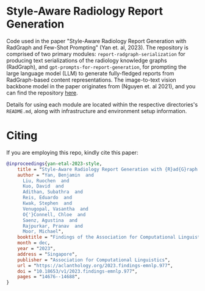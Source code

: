 # Style-Aware Radiology Report Generation 

Code used in the paper "Style-Aware Radiology Report Generation with RadGraph and Few-Shot Prompting" (Yan et. al, 2023). The repository is comprised of two primary modules: `report-radgraph-serialization` for producing text serializations of the radiology knowledge graphs (RadGraph), and `gpt-prompts-for-report-generation`, for prompting the large language model (LLM) to generate fully-fledged reports from RadGraph-based content representations. The image-to-text vision backbone model in the paper originates from (Nguyen et. al 2021), and you can find the repository [here](https://github.com/ginobilinie/xray_report_generation).

Details for using each module are located within the respective directories's `README.md`, along with infrastructure and environment setup information.

# Citing 

If you are employing this repo, kindly cite this paper:

```bibtex
@inproceedings{yan-etal-2023-style,
    title = "Style-Aware Radiology Report Generation with {R}ad{G}raph and Few-Shot Prompting",
    author = "Yan, Benjamin  and
      Liu, Ruochen  and
      Kuo, David  and
      Adithan, Subathra  and
      Reis, Eduardo  and
      Kwak, Stephen  and
      Venugopal, Vasantha  and
      O{'}Connell, Chloe  and
      Saenz, Agustina  and
      Rajpurkar, Pranav  and
      Moor, Michael",
    booktitle = "Findings of the Association for Computational Linguistics: EMNLP 2023",
    month = dec,
    year = "2023",
    address = "Singapore",
    publisher = "Association for Computational Linguistics",
    url = "https://aclanthology.org/2023.findings-emnlp.977",
    doi = "10.18653/v1/2023.findings-emnlp.977",
    pages = "14676--14688",
}
```